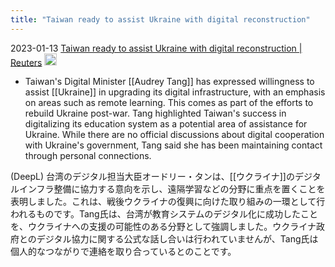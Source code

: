 ```yaml
---
title: "Taiwan ready to assist Ukraine with digital reconstruction"
---
```


2023-01-13
[Taiwan ready to assist Ukraine with digital reconstruction | Reuters](https://www.reuters.com/world/europe/taiwan-ready-assist-ukraine-with-digital-reconstruction-2023-01-13/)
<img src='https://scrapbox.io/api/pages/nishio/gpt-4/icon' alt='gpt-4.icon' height="19.5"/>
- Taiwan's Digital Minister [[Audrey Tang]] has expressed willingness to assist [[Ukraine]] in upgrading its digital infrastructure, with an emphasis on areas such as remote learning. This comes as part of the efforts to rebuild Ukraine post-war. Tang highlighted Taiwan's success in digitalizing its education system as a potential area of assistance for Ukraine. While there are no official discussions about digital cooperation with Ukraine's government, Tang said she has been maintaining contact through personal connections.

(DeepL) 台湾のデジタル担当大臣オードリー・タンは、[[ウクライナ]]のデジタルインフラ整備に協力する意向を示し、遠隔学習などの分野に重点を置くことを表明しました。これは、戦後ウクライナの復興に向けた取り組みの一環として行われるものです。Tang氏は、台湾が教育システムのデジタル化に成功したことを、ウクライナへの支援の可能性のある分野として強調しました。ウクライナ政府とのデジタル協力に関する公式な話し合いは行われていませんが、Tang氏は個人的なつながりで連絡を取り合っているとのことです。
